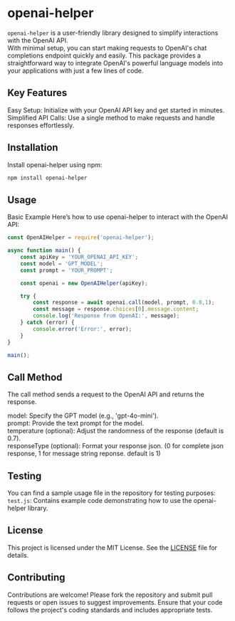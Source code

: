 # openai-helper

`openai-helper` is a user-friendly library designed to simplify interactions with the OpenAI API.<br /> With minimal setup, you can start making requests to OpenAI's chat completions endpoint quickly and easily. This package provides a straightforward way to integrate OpenAI's powerful language models into your applications with just a few lines of code.

## Key Features
Easy Setup: Initialize with your OpenAI API key and get started in minutes.<br />
Simplified API Calls: Use a single method to make requests and handle responses effortlessly.

## Installation
Install openai-helper using npm:
```bash
npm install openai-helper
```
## Usage
Basic Example
Here’s how to use openai-helper to interact with the OpenAI API:
```javascript
const OpenAIHelper = require('openai-helper');

async function main() {
    const apiKey = 'YOUR_OPENAI_API_KEY';
    const model = 'GPT_MODEL';
    const prompt = 'YOUR_PROMPT';

    const openai = new OpenAIHelper(apiKey);

    try {
        const response = await openai.call(model, prompt, 0.8,1);
        const message = response.choices[0].message.content;
        console.log('Response from OpenAI:', message);
    } catch (error) {
        console.error('Error:', error);
    }
}

main();
```

## Call Method
The call method sends a request to the OpenAI API and returns the response.

model: Specify the GPT model (e.g., 'gpt-4o-mini').<br />
prompt: Provide the text prompt for the model.<br />
temperature (optional): Adjust the randomness of the response (default is 0.7).<br />
responseType (optional): Format your response json. (0 for complete json response, 1 for message string reponse. default is 1)<br />

## Testing
You can find a sample usage file in the repository for testing purposes:</br>
`test.js`: Contains example code demonstrating how to use the openai-helper library.</br>

## License
This project is licensed under the MIT License. See the [LICENSE](LICENSE) file for details.

## Contributing
Contributions are welcome! Please fork the repository and submit pull requests or open issues to suggest improvements. Ensure that your code follows the project's coding standards and includes appropriate tests.
